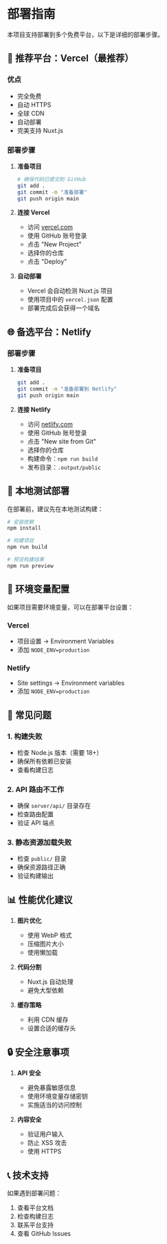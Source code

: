 # 部署指南

本项目支持部署到多个免费平台，以下是详细的部署步骤。

## 🚀 推荐平台：Vercel（最推荐）

### 优点
- 完全免费
- 自动 HTTPS
- 全球 CDN
- 自动部署
- 完美支持 Nuxt.js

### 部署步骤

1. **准备项目**
   ```bash
   # 确保代码已提交到 GitHub
   git add .
   git commit -m "准备部署"
   git push origin main
   ```

2. **连接 Vercel**
   - 访问 [vercel.com](https://vercel.com)
   - 使用 GitHub 账号登录
   - 点击 "New Project"
   - 选择你的仓库
   - 点击 "Deploy"

3. **自动部署**
   - Vercel 会自动检测 Nuxt.js 项目
   - 使用项目中的 `vercel.json` 配置
   - 部署完成后会获得一个域名

## 🌐 备选平台：Netlify

### 部署步骤

1. **准备项目**
   ```bash
   git add .
   git commit -m "准备部署到 Netlify"
   git push origin main
   ```

2. **连接 Netlify**
   - 访问 [netlify.com](https://netlify.com)
   - 使用 GitHub 账号登录
   - 点击 "New site from Git"
   - 选择你的仓库
   - 构建命令：`npm run build`
   - 发布目录：`.output/public`

## 🔧 本地测试部署

在部署前，建议先在本地测试构建：

```bash
# 安装依赖
npm install

# 构建项目
npm run build

# 预览构建结果
npm run preview
```

## 📝 环境变量配置

如果项目需要环境变量，可以在部署平台设置：

### Vercel
- 项目设置 → Environment Variables
- 添加 `NODE_ENV=production`

### Netlify
- Site settings → Environment variables
- 添加 `NODE_ENV=production`

## 🐛 常见问题

### 1. 构建失败
- 检查 Node.js 版本（需要 18+）
- 确保所有依赖已安装
- 查看构建日志

### 2. API 路由不工作
- 确保 `server/api/` 目录存在
- 检查路由配置
- 验证 API 端点

### 3. 静态资源加载失败
- 检查 `public/` 目录
- 确保资源路径正确
- 验证构建输出

## 📊 性能优化建议

1. **图片优化**
   - 使用 WebP 格式
   - 压缩图片大小
   - 使用懒加载

2. **代码分割**
   - Nuxt.js 自动处理
   - 避免大型依赖

3. **缓存策略**
   - 利用 CDN 缓存
   - 设置合适的缓存头

## 🔒 安全注意事项

1. **API 安全**
   - 避免暴露敏感信息
   - 使用环境变量存储密钥
   - 实施适当的访问控制

2. **内容安全**
   - 验证用户输入
   - 防止 XSS 攻击
   - 使用 HTTPS

## 📞 技术支持

如果遇到部署问题：
1. 查看平台文档
2. 检查构建日志
3. 联系平台支持
4. 查看 GitHub Issues 